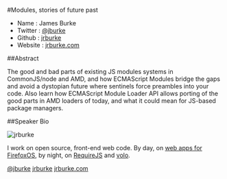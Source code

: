 

#Modules, stories of future past

* Name      : James Burke
* Twitter   : [@jburke](https://twitter.com/jrburke)
* Github    : [jrburke](https://github.com/jrburke)
* Website   : [jrburke.com](http://jrburke.com)

##Abstract

The good and bad parts of existing JS modules systems in CommonJS/node and AMD,
and how ECMAScript Modules bridge the gaps and avoid a dystopian future where
sentinels force preambles into your code. Also learn how ECMAScript Module
Loader API allows porting of the good parts in AMD loaders of today, and what it
could mean for JS-based package managers.

##Speaker Bio

![jrburke](https://raw.github.com/cascadiajs/2013.cascadiajs.com/master/images/jrburke.png)

I work on open source, front-end web code. By day, on
[web apps for FirefoxOS](https://github.com/mozilla-b2g/gaia), by night, on
[RequireJS](http://requirejs.org/) and [volo](http://volojs.org/).

[@jburke](https://twitter.com/jrburke)
[jrburke](https://github.com/jrburke)
[jrburke.com](http://jrburke.com)

